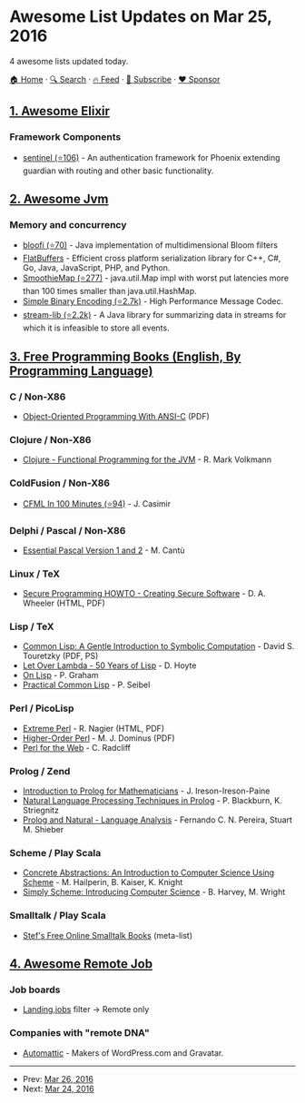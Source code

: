 # Awesome List Updates on Mar 25, 2016

4 awesome lists updated today.

[🏠 Home](/README.md) · [🔍 Search](https://www.trackawesomelist.com/search/) · [🔥 Feed](https://www.trackawesomelist.com/rss.xml) · [📮 Subscribe](https://trackawesomelist.us17.list-manage.com/subscribe?u=d2f0117aa829c83a63ec63c2f&id=36a103854c) · [❤️  Sponsor](https://github.com/sponsors/theowenyoung)



## [1. Awesome Elixir](/content/h4cc/awesome-elixir/README.md)

### Framework Components

*   [sentinel (⭐106)](https://github.com/britton-jb/sentinel) - An authentication framework for Phoenix extending guardian with routing and other basic functionality.

## [2. Awesome Jvm](/content/deephacks/awesome-jvm/README.md)

### Memory and concurrency

*   [bloofi (⭐70)](https://github.com/lemire/bloofi) - Java implementation of multidimensional Bloom filters
*   [FlatBuffers](http://google.github.io/flatbuffers/) - Efficient cross platform serialization library for C++, C#, Go, Java, JavaScript, PHP, and Python.
*   [SmoothieMap (⭐277)](https://github.com/OpenHFT/SmoothieMap) - java.util.Map impl with worst put latencies more than 100 times smaller than java.util.HashMap.
*   [Simple Binary Encoding (⭐2.7k)](https://github.com/real-logic/simple-binary-encoding) - High Performance Message Codec.
*   [stream-lib (⭐2.2k)](https://github.com/addthis/stream-lib) - A Java library for summarizing data in streams for which it is infeasible to store all events.

## [3. Free Programming Books (English, By Programming Language)](/content/EbookFoundation/free-programming-books/README.md)

### C / Non-X86

*   [Object-Oriented Programming With ANSI-C](http://www.planetpdf.com/codecuts/pdfs/ooc.pdf) (PDF)

### Clojure / Non-X86

*   [Clojure - Functional Programming for the JVM](http://java.ociweb.com/mark/clojure/article.html) - R. Mark Volkmann

### ColdFusion / Non-X86

*   [CFML In 100 Minutes (⭐94)](https://github.com/mhenke/CFML-in-100-minutes/blob/master/cfml100mins.markdown) - J. Casimir

### Delphi / Pascal / Non-X86

*   [Essential Pascal Version 1 and 2](http://www.marcocantu.com/epascal/) - M. Cantù

### Linux / TeX

*   [Secure Programming HOWTO - Creating Secure Software](http://www.dwheeler.com/secure-programs/) - D. A. Wheeler (HTML, PDF)

### Lisp / TeX

*   [Common Lisp: A Gentle Introduction to Symbolic Computation](http://www.cs.cmu.edu/~dst/LispBook/) - David S. Touretzky (PDF, PS)
*   [Let Over Lambda - 50 Years of Lisp](http://letoverlambda.com/index.cl/) - D. Hoyte
*   [On Lisp](http://www.paulgraham.com/onlisp.html) - P. Graham
*   [Practical Common Lisp](http://www.gigamonkeys.com/book/) - P. Seibel

### Perl / PicoLisp

*   [Extreme Perl](http://www.extremeperl.org/bk/home) - R. Nagier (HTML, PDF)
*   [Higher-Order Perl](http://hop.perl.plover.com/book/) - M. J. Dominus (PDF)
*   [Perl for the Web](http://www.globalspin.com/thebook/) - C. Radcliff

### Prolog / Zend

*   [Introduction to Prolog for Mathematicians](http://www.j-paine.org/prolog/mathnotes/files/pms/pms.html) - J. Ireson-Ireson-Paine
*   [Natural Language Processing Techniques in Prolog](http://cs.union.edu/~striegnk/courses/nlp-with-prolog/html/) - P. Blackburn, K. Striegnitz
*   [Prolog and Natural - Language Analysis](http://www.mtome.com/Publications/PNLA/pnla-digital.html) - Fernando C. N. Pereira, Stuart M. Shieber

### Scheme / Play Scala

*   [Concrete Abstractions: An Introduction to Computer Science Using Scheme](https://gustavus.edu/+max/concrete-abstractions.html) - M. Hailperin, B. Kaiser, K. Knight
*   [Simply Scheme: Introducing Computer Science](http://www.cs.berkeley.edu/~bh/ss-toc2.html) - B. Harvey, M. Wright

### Smalltalk / Play Scala

*   [Stef's Free Online Smalltalk Books](http://stephane.ducasse.free.fr/FreeBooks.html) (meta-list)

## [4. Awesome Remote Job](/content/lukasz-madon/awesome-remote-job/README.md)

### Job boards

*   [Landing.jobs](https://landing.jobs/offers) filter -> Remote only

### Companies with "remote DNA"

*   [Automattic](https://automattic.com/work-with-us/) - Makers of WordPress.com and Gravatar.

---

- Prev: [Mar 26, 2016](/content/2016/03/26/README.md)
- Next: [Mar 24, 2016](/content/2016/03/24/README.md)